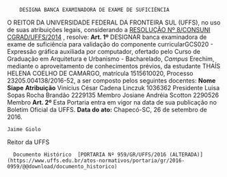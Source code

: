         DESIGNA BANCA EXAMINADORA DE EXAME DE SUFICIÊNCIA  

 O REITOR DA UNIVERSIDADE FEDERAL DA FRONTEIRA SUL (UFFS), no uso de suas atribuições legais, considerando a [RESOLUÇÃO Nº 8/CONSUNI CGRAD/UFFS/2014](https://www.uffs.edu.br/atos-normativos/resolucao/consunicgrad/2014-0008)  , resolve:   **Art. 1º** DESIGNAR banca examinadora de exame de suficiência para validação do componente curricularGCS020 - Expressão gráfica auxiliada por computador, ofertado pelo Curso de Graduação em Arquitetura e Urbanismo - Bacharelado, *Campus* Erechim, mediante o aproveitamento de conhecimentos prévios, da estudante THAÍS HELENA COELHO DE CAMARGO, matrícula 1515610020, Processo 23205.004138/2016-52, a ser composto pelos seguintes docentes:     **Nome**    **Siape**    **Atribuição**      Vinícius César Cadena Linczuk   1036362   Presidente     Luisa Sopas Rocha Brandão   2229135   Membro     Josiane Andréia Scotton   2290526   Membro       **Art. 2º** Esta Portaria entra em vigor na data de sua publicação no Boletim Oficial da UFFS.      **Data do ato:** Chapecó-SC, 26 de setembro de 2016.   
 

    Jaime Giolo   
 Reitor da UFFS 

      Documento Histórico  [PORTARIA Nº 959/GR/UFFS/2016 (ALTERADA)](https://www.uffs.edu.br/atos-normativos/portaria/gr/2016-0959/@@download/documento_historico)     
      